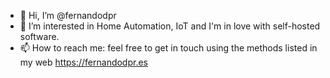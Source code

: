 - 👋 Hi, I’m @fernandodpr
- 👀 I’m interested in Home Automation, IoT and I'm in love with self-hosted software.
- 📫 How to reach me: feel free to get in touch using the methods listed in my web https://fernandodpr.es

<!---
fernandodpr/fernandodpr is a ✨ special ✨ repository because its `README.md` (this file) appears on your GitHub profile.
You can click the Preview link to take a look at your changes.
--->
